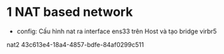 #
# 1 NAT based network


- config: Cấu hình nat ra interface ens33 trên Host và tạo bridge virbr5

<network>
  <name>nat2</name>
  <uuid>43c613e4-18a4-4857-bdfe-84af0299c511</uuid>
  <forward dev='ens33' mode='nat'>
    <interface dev='ens33'/>
  </forward>
  <bridge name='virbr5' stp='on' delay='2'/>
  <mac address='52:54:00:c1:7c:e5'/>
  <ip address='172.16.10.1' netmask='255.255.255.0'>
    <dhcp>
      <range start='172.16.10.100' end='172.16.10.253'/>
    </dhcp>
  </ip>
</network>
